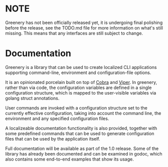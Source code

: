 
# NOTE

Greenery has not been officially released yet, it is undergoing final
polishing before the release, see the TODO.md file for more information on
what's still missing. This means that any interfaces are still subject to
change.

# Documentation

Greenery is a library that can be used to create localized CLI applications
supporting command-line, environment and configuration-file options.

It is an opinionated porcelain built on top of
[Cobra](https://github.com/spf13/cobra) and
[Viper](https://github.com/spf13/viper). In greenery, rather than via code,
the configuration variables are defined in a single configuration structure,
which is mapped to the user-visible variables via golang struct annotations.

User commands are invoked with a configuration structure set to the currently
effective configuration, taking into account the command line, the environment
and any specified configuration files.

A localizeable documentation functionality is also provided, together with
some predefined commands that can be used to generate configuration files that
can be used by the application itself.

Full documentation will be available as part of the 1.0 release. Some of the
library has already been documented and can be examined in godoc, which also
contains some end-to-end examples that show its usage.
